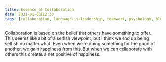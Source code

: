 ```yaml
---
title: Essence of Collaboration
date: 2021-01-03T12:30
tags: [collaboration, language-is-leadership, teamwork, psychology, bluework, psychological-safety, trust]
---
```


Collaboration is based on the belief that others have something to offer. This
seems like a bit of a selfish viewpoint, but I think we end up being selfish no
matter what. Even when we're doing something for the good of another, we gain
happiness from this. But when we can collaborate with others this creates a net
positive of happiness.
